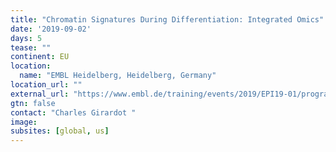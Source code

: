 ```yaml
---
title: "Chromatin Signatures During Differentiation: Integrated Omics"
date: '2019-09-02'
days: 5
tease: ""
continent: EU
location:
  name: "EMBL Heidelberg, Heidelberg, Germany"
location_url: ""
external_url: "https://www.embl.de/training/events/2019/EPI19-01/programme/"
gtn: false
contact: "Charles Girardot "
image: 
subsites: [global, us]
---
```

